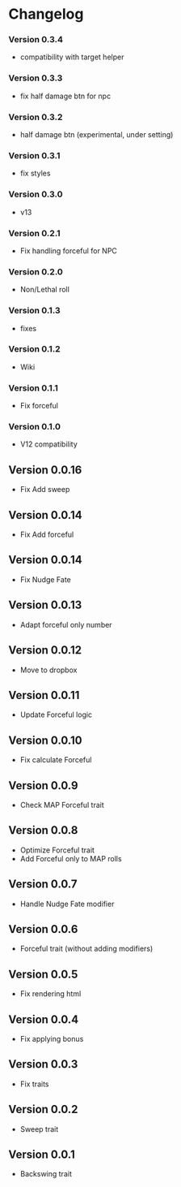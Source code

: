 # Changelog

### Version 0.3.4
- compatibility with target helper

### Version 0.3.3
- fix half damage btn for npc

### Version 0.3.2
- half damage btn (experimental, under setting)

### Version 0.3.1
- fix styles

### Version 0.3.0
- v13

### Version 0.2.1
- Fix handling forceful for NPC

### Version 0.2.0
- Non/Lethal roll

### Version 0.1.3
- fixes

### Version 0.1.2
- Wiki

### Version 0.1.1
- Fix forceful

### Version 0.1.0
- V12 compatibility

## Version 0.0.16
- Fix Add sweep

## Version 0.0.14
- Fix Add forceful

## Version 0.0.14
- Fix Nudge Fate

## Version 0.0.13
- Adapt forceful only number

## Version 0.0.12
- Move to dropbox

## Version 0.0.11
- Update Forceful logic

## Version 0.0.10
- Fix calculate Forceful

## Version 0.0.9
- Check MAP Forceful trait

## Version 0.0.8
- Optimize Forceful trait
- Add Forceful only to MAP rolls

## Version 0.0.7
- Handle Nudge Fate modifier

## Version 0.0.6
- Forceful trait (without adding modifiers)

## Version 0.0.5
- Fix rendering html

## Version 0.0.4
- Fix applying bonus

## Version 0.0.3
- Fix traits

## Version 0.0.2
- Sweep trait

## Version 0.0.1
- Backswing trait
